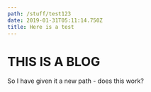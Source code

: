 ```yaml
---
path: /stuff/test123
date: 2019-01-31T05:11:14.750Z
title: Here is a test
---
```


# THIS IS A BLOG

So I have given it a new path - does this work?
